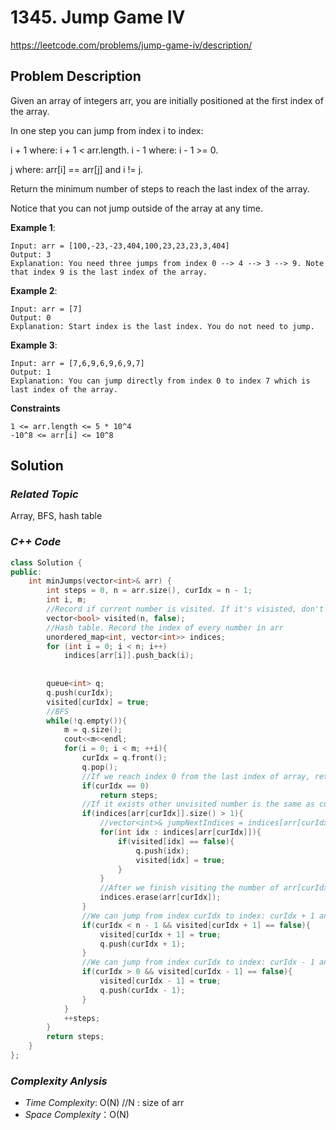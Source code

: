 # 1345. Jump Game IV
https://leetcode.com/problems/jump-game-iv/description/

## Problem Description

Given an array of integers arr, you are initially positioned at the first index of the array.

In one step you can jump from index i to index:

i + 1 where: i + 1 < arr.length.
i - 1 where: i - 1 >= 0.

j where: arr[i] == arr[j] and i != j.

Return the minimum number of steps to reach the last index of the array.

Notice that you can not jump outside of the array at any time.


**Example 1**:
```
Input: arr = [100,-23,-23,404,100,23,23,23,3,404]
Output: 3
Explanation: You need three jumps from index 0 --> 4 --> 3 --> 9. Note that index 9 is the last index of the array.
```
**Example 2**:
```
Input: arr = [7]
Output: 0
Explanation: Start index is the last index. You do not need to jump.
```
**Example 3**:
```
Input: arr = [7,6,9,6,9,6,9,7]
Output: 1
Explanation: You can jump directly from index 0 to index 7 which is last index of the array.
```

**Constraints**
```
1 <= arr.length <= 5 * 10^4
-10^8 <= arr[i] <= 10^8
```

## Solution

### _Related Topic_
   Array, BFS, hash table

### _C++ Code_
```cpp
class Solution {
public:
    int minJumps(vector<int>& arr) {
        int steps = 0, n = arr.size(), curIdx = n - 1;
        int i, m;
        //Record if current number is visited. If it's visisted, don't need to push it into the queue
        vector<bool> visited(n, false);
        //Hash table. Record the index of every number in arr
        unordered_map<int, vector<int>> indices;
        for (int i = 0; i < n; i++)
            indices[arr[i]].push_back(i);
        
        
        queue<int> q;
        q.push(curIdx);
        visited[curIdx] = true;
        //BFS
        while(!q.empty()){
            m = q.size();
            cout<<m<<endl;
            for(i = 0; i < m; ++i){
                curIdx = q.front();
                q.pop();
                //If we reach index 0 from the last index of array, return the steps
                if(curIdx == 0)
                    return steps;
                //If it exists other unvisited number is the same as current the current number
                if(indices[arr[curIdx]].size() > 1){
                    //vector<int>& jumpNextIndices = indices[arr[curIdx]];
                    for(int idx : indices[arr[curIdx]]){
                        if(visited[idx] == false){
                            q.push(idx);
                            visited[idx] = true;
                        }
                    }
                    //After we finish visiting the number of arr[curIdx], we have to clear it from hash table to avoid visting repeatedly
                    indices.erase(arr[curIdx]);
                }
                //We can jump from index curIdx to index: curIdx + 1 and arr[curIdx+1] hasn't been visited
                if(curIdx < n - 1 && visited[curIdx + 1] == false){
                    visited[curIdx + 1] = true;
                    q.push(curIdx + 1);
                }
                //We can jump from index curIdx to index: curIdx - 1 and arr[curIdx-1] hasn't been visited
                if(curIdx > 0 && visited[curIdx - 1] == false){
                    visited[curIdx - 1] = true;
                    q.push(curIdx - 1);
                }
            }
            ++steps;
        }
        return steps;
    }
};
```

### _Complexity Anlysis_
- _Time Complexity_: O(N) //N : size of arr
- _Space Complexity_：O(N) 

